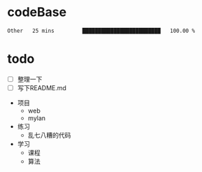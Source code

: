 # codeBase
<!--START_SECTION:waka-->

```txt
Other   25 mins         █████████████████████████   100.00 %
```

<!--END_SECTION:waka-->

# todo
- [ ] 整理一下
- [ ] 写下README.md

- 项目
    - web
    - mylan
- 练习
    - 乱七八糟的代码
- 学习
    - 课程
    - 算法
